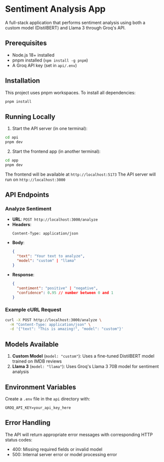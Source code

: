 # Sentiment Analysis App

A full-stack application that performs sentiment analysis using both a custom model (DistilBERT) and Llama 3 through Groq's API.

## Prerequisites

- Node.js 18+ installed
- pnpm installed (`npm install -g pnpm`)
- A Groq API key (set in `api/.env`)

## Installation

This project uses pnpm workspaces. To install all dependencies:

```bash
pnpm install
```

## Running Locally

1. Start the API server (in one terminal):
```bash
cd api
pnpm dev
```

2. Start the frontend app (in another terminal):
```bash
cd app
pnpm dev
```

The frontend will be available at `http://localhost:5173`
The API server will run on `http://localhost:3000`

## API Endpoints

### Analyze Sentiment
- **URL**: `POST http://localhost:3000/analyze`
- **Headers**: 
  ```
  Content-Type: application/json
  ```
- **Body**:
  ```json
  {
    "text": "Your text to analyze",
    "model": "custom" | "llama"
  }
  ```
- **Response**:
  ```json
  {
    "sentiment": "positive" | "negative",
    "confidence": 0.95 // number between 0 and 1
  }
  ```

### Example cURL Request

```bash
curl -X POST http://localhost:3000/analyze \
  -H "Content-Type: application/json" \
  -d '{"text": "This is amazing!", "model": "custom"}'
```

## Models Available

1. **Custom Model** (`model: "custom"`): Uses a fine-tuned DistilBERT model trained on IMDB reviews
2. **Llama 3** (`model: "llama"`): Uses Groq's Llama 3 70B model for sentiment analysis

## Environment Variables

Create a `.env` file in the `api` directory with:
```
GROQ_API_KEY=your_api_key_here
```

## Error Handling

The API will return appropriate error messages with corresponding HTTP status codes:
- 400: Missing required fields or invalid model
- 500: Internal server error or model processing error 